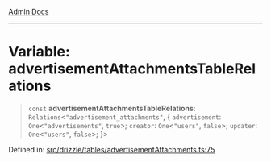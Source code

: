 [Admin Docs](/)

***

# Variable: advertisementAttachmentsTableRelations

> `const` **advertisementAttachmentsTableRelations**: `Relations`\<`"advertisement_attachments"`, \{ `advertisement`: `One`\<`"advertisements"`, `true`\>; `creator`: `One`\<`"users"`, `false`\>; `updater`: `One`\<`"users"`, `false`\>; \}\>

Defined in: [src/drizzle/tables/advertisementAttachments.ts:75](https://github.com/PalisadoesFoundation/talawa-api/blob/37e2d6abe1cabaa02f97a3c6c418b81e8fcb5a13/src/drizzle/tables/advertisementAttachments.ts#L75)
